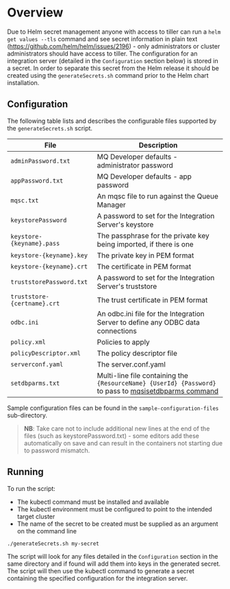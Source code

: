# Overview

Due to Helm secret management anyone with access to tiller can run a `helm get values --tls` command and see secret information in plain text (https://github.com/helm/helm/issues/2196) - only administrators or cluster administrators should have access to tiller. The configuration for an integration server (detailed in the `Configuration` section below) is stored in a secret. In order to separate this secret from the Helm release it should be created using the `generateSecrets.sh` command prior to the Helm chart installation.

## Configuration
The following table lists and describes the configurable files supported by the `generateSecrets.sh` script.

| File                             | Description                                                        |
| -------------------------------- | ------------------------------------------------------------------ |
| `adminPassword.txt`              | MQ Developer defaults - administrator password                     |  
| `appPassword.txt`                | MQ Developer defaults - app password                               |
| `mqsc.txt`                       | An mqsc file to run against the Queue Manager                      |
| `keystorePassword`               | A password to set for the Integration Server's keystore            |
| `keystore-{keyname}.pass`        | The passphrase for the private key being imported, if there is one |
| `keystore-{keyname}.key`         | The private key in PEM format                                      |
| `keystore-{keyname}.crt`         | The certificate in PEM format                                      |
| `truststorePassword.txt`         | A password to set for the Integration Server's truststore          |
| `truststore-{certname}.crt`      | The trust certificate in PEM format                                |
| `odbc.ini`                       | An odbc.ini file for the Integration Server to define any ODBC data connections |
| `policy.xml`                     | Policies to apply                                                  |
| `policyDescriptor.xml`           | The policy descriptor file                                         |
| `serverconf.yaml`                | The server.conf.yaml                                               |
| `setdbparms.txt`                 | Multi-line file containing the `{ResourceName} {UserId} {Password}` to pass to [mqsisetdbparms command](https://www.ibm.com/support/knowledgecenter/en/SSTTDS_11.0.0/com.ibm.etools.mft.doc/an09155_.htm) |

Sample configuration files can be found in the `sample-configuration-files` sub-directory.

> **NB**: Take care not to include additional new lines at the end of the files (such as keystorePassword.txt) - some editors add these automatically on save and can result in the containers not starting due to password mismatch.

## Running

To run the script:
- The kubectl command must be installed and available
- The kubectl environment must be configured to point to the intended target cluster
- The name of the secret to be created must be supplied as an argument on the command line

```
./generateSecrets.sh my-secret
```

The script will look for any files detailed in the `Configuration` section in the same directory and if found will add them into keys in the generated secret. The script will then use the kubectl command to generate a secret containing the specified configuration for the integration server.
